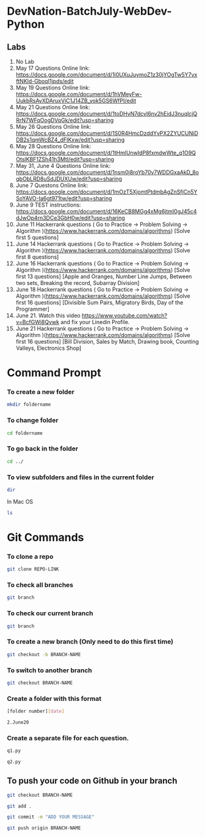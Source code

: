 # DevNation-BatchJuly-WebDev-Python

## Labs

1. No Lab
2. May 17 Questions Online link: https://docs.google.com/document/d/1i0UXuJuymoZ1z30jYOgTw5Y7vxftNKld-GboqI1jpds/edit
3. May 19 Questions Online link: https://docs.google.com/document/d/1hVMeyFw-UukbRsAyXDAruxViC1J14ZB_yok5GS6WfPI/edit
4. May 21 Questions Online link: https://docs.google.com/document/d/1toDHvN7dcvI6nv2hEidJ3nuqIcjQRrN7WFqOogDVqGk/edit?usp=sharing
5. May 26 Questions Online link: https://docs.google.com/document/d/1S0R4HmcDzddYvPX2ZYUCUNiDDB2s1qmWcBZ4_dFIKxw/edit?usp=sharing
6. May 28 Questions Online link: https://docs.google.com/document/d/1tHmlUnwIdP8fxmdwWte_q1O9QOtslKBF1ZSh41h3MtI/edit?usp=sharing
7. May 31, June 4 Questions Online link: https://docs.google.com/document/d/1nsm0j8roYb70v7WDDGxaAkD_8oqbObLRD8uSdJDUXUw/edit?usp=sharing
8. June 7 Questons Online link: https://docs.google.com/document/d/1mOzT5XjomtPtdmbAgZnSfjCn5YSoYAVO-Ia6gt971tw/edit?usp=sharing
9. June 9 TEST instructions: https://docs.google.com/document/d/16KeCB8MGg4xMg6jtmI0gJ45c4dJwOp4rn3DCe3GbH0w/edit?usp=sharing
10. June 11 Hackerrank questions ( Go to Practice -> Problem Solving -> Algorithm )(https://www.hackerrank.com/domains/algorithms) [Solve first 5 questions]
11. June 14 Hackerrank questions ( Go to Practice -> Problem Solving -> Algorithm )(https://www.hackerrank.com/domains/algorithms) [Solve first 8 questions]
12. June 16 Hackerrank questions ( Go to Practice -> Problem Solving -> Algorithm )(https://www.hackerrank.com/domains/algorithms) [Solve first 13 questions] [Apple and Oranges, Number Line Jumps, Between two sets, Breaking the record, Subarray Division]
13. June 18 Hackerrank questions ( Go to Practice -> Problem Solving -> Algorithm )(https://www.hackerrank.com/domains/algorithms) [Solve first 16 questions] [Divisible Sum Pairs, Migratory Birds, Day of the Programmer]
14. June 21. Watch this video https://www.youtube.com/watch?v=BcfGWi8Qywk and fix your Linedin Profile.
15. June 21 Hackerrank questions ( Go to Practice -> Problem Solving -> Algorithm )(https://www.hackerrank.com/domains/algorithms) [Solve first 16 questions] [Bill Division, Sales by Match, Drawing book, Counting Valleys, Electronics Shop]



# Command Prompt

### To create a new folder


```sh
mkdir foldername
```

### To change folder

```sh
cd foldername
```


### To go back in the folder
```sh
cd ../
```


### To view subfolders and files in the current folder

```sh
dir
```
In Mac OS
```sh
ls
```


# Git Commands

### To clone a repo
```sh
git clone REPO-LINK
```


### To check all branches
```sh
git branch

```

### To check our current branch
```sh
git branch
```


### To create a new branch (Only need to do this first time)
```sh
git checkout -b BRANCH-NAME
```


### To switch to another branch
```sh
git checkout BRANCH-NAME
```
### Create a folder with this format 
```sh
[folder number][date]
```
```sh
2.June20
```
### Create a separate file for each question.
```sh
q1.py
```
```sh
q2.py
```

## To push your code on Github in your branch
```sh
git checkout BRANCH-NAME
```

```sh
git add .
```
```sh
git commit -m "ADD YOUR MESSAGE"
```
```sh
git push origin BRANCH-NAME
```




